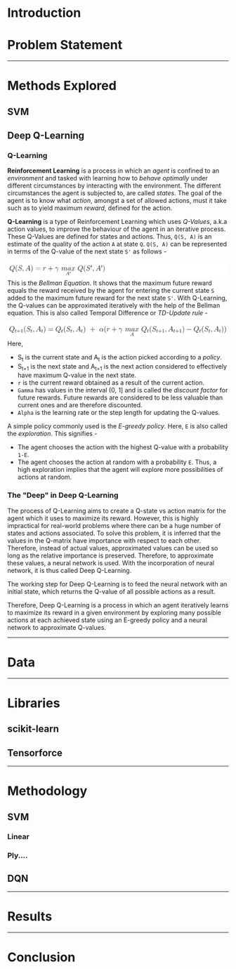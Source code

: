# Introduction

# Problem Statement

---

# Methods Explored
## SVM

## Deep Q-Learning
### Q-Learning 
**Reinforcement Learning** is a process in which an *agent* is confined to an *environment* and tasked with learning how to *behave optimally* under different circumstances by interacting with the environment. The different circumstances the agent is subjected to, are called *states*. The goal of the agent is to know what *action*, amongst a set of allowed actions, must it take such as to yield maximum *reward*, defined for the action. 

**Q-Learning** is a type of Reinforcement Learning which uses *Q-Values*, a.k.a action values, to improve the behaviour of the agent in an iterative process. These Q-Values are defined for states and actions. Thus, `Q(S, A)` is an estimate of the quality of the action `A` at state `Q`. `Q(S, A)` can be represented in terms of the Q-value of the next state `S'` as follows - 

![Bellman](annotations/bellman.png)
This is the *Bellman Equation*. It shows that the maximum future reward equals the reward received by the agent for entering the current state `S` added to the maximum future reward for the next state `S'`. With Q-Learning, the Q-values can be approximated iteratively with the help of the Bellman equation. This is also called Temporal Difference or *TD-Update rule* - 

![TD-update](annotations/tdupdate.png)
Here, 
- S<sub>t</sub> is the current state and A<sub>t</sub> is the action picked according to a *policy*.
- S<sub>t+1</sub> is the next state and A<sub>t+1</sub> is the next action considered to effectively have maximum Q-value in the next state.
- `r` is the current reward obtained as a result of the current action.
- `Gamma` has values in the interval (0, 1] and is called the *discount factor* for future rewards. Future rewards are considered to be less valuable than current ones and are therefore discounted.
- `Alpha` is the learning rate or the step length for updating the Q-values. 

A simple policy commonly used is the *E-greedy policy*. Here, `E` is also called the *exploration*. This signifies -

- The agent chooses the action with the highest Q-value with a probability `1-E`.
- The agent chooses the action at random with a probability `E`.
Thus, a high exploration implies that the agent will explore more possibilities of actions at random. 

### The "Deep" in Deep Q-Learning 
The process of Q-Learning aims to create a Q-state vs action matrix for the agent which it uses to maximize its reward. However, this is highly impractical for real-world problems where there can be a huge number of states and actions associated. To solve this problem, it is inferred that the values in the Q-matrix have importance with respect to each other. Therefore, instead of actual values, approximated values can be used so long as the relative importance is preserved. Therefore, to approximate these values, a neural network is used. With the incorporation of neural network, it is thus called Deep Q-Learning. 

The working step for Deep Q-Learning is to feed the neural network with an initial state, which returns the Q-value of all possible actions as a result. 

Therefore, Deep Q-Learning is a process in which an agent iteratively learns to maximize its reward in a given environment by exploring many possible actions at each achieved state using an E-greedy policy and a neural network to approximate Q-values.

---

# Data

---

# Libraries
## scikit-learn

## Tensorforce

---

# Methodology
## SVM
### Linear

### Ply....

## DQN

---

# Results

---

# Conclusion
